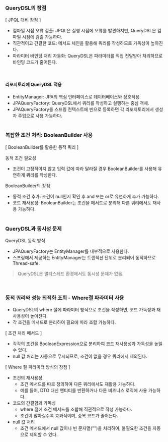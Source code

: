 ### QueryDSL의 장점
[ JPQL 대비 장점 ]
- 컴파일 시점 오류 검출: JPQL은 실행 시점에 오류를 발견하지만, QueryDSL은 컴파일 시점에 검출 가능하다. 
- 직관적이고 간결한 코드: 메서드 체인을 활용해 쿼리를 작성하므로 가독성이 높아진다.
- 파라미터 바인딩 처리 자동화: QueryDSL은 파라미터를 직접 전달받아 처리하므로 바인딩 코드가 줄어든다. <br/>
<br/>

#### 리포지토리에 QueryDSL 적용
- EntityManager: JPA의 핵심 인터페이스로 데이터베이스와 상호작용. 
- JPAQueryFactory: QueryDSL에서 쿼리를 작성하고 실행하는 중심 객체.
- JPAQueryFactory를 스프링 컨텍스트에 빈으로 등록하면 각 리포지토리에서 생성자 주입으로 사용 가능하다. <br/>
  <br/>

### 복잡한 조건 처리: BooleanBuilder 사용
[ BooleanBuilder를 활용한 동적 쿼리 ]

동적 조건 필요성
- 조건이 고정적이지 않고 입력 값에 따라 달라질 경우 BooleanBuilder를 사용해 유연하게 쿼리를 작성한다.

BooleanBuilder의 장점
- 동적 조건 추가: 조건이 null인지 확인 후 and 또는 or로 유연하게 추가 가능하다.
- 코드 재사용성: BooleanBuilder는 조건을 메서드로 분리해 다른 쿼리에서도 재사용 가능하다. <br/>
  <br/>

### QueryDSL과 동시성 문제
QueryDSL 동작 방식
- JPAQueryFactory는 EntityManager를 내부적으로 사용한다.
- 스프링에서 제공하는 EntityManager는 트랜잭션 단위로 분리되어 동작하므로 Thread-safe.
> QueryDSL은 멀티스레드 환경에서도 동시성 문제가 없음.<br/>

<br/>

### 동적 쿼리와 성능 최적화 조회 - Where절 파라미터 사용
- QueryDSL의 where 절에 파라미터 방식으로 조건을 작성하면, 코드 가독성과 재사용성이 높아진다.
- 각 조건을 메서드로 분리하여 필요에 따라 조합 가능하다.

[ 조건 처리 메서드 ]
- 각각의 조건을 BooleanExpression으로 분리하여 코드 재사용성과 가독성을 높일 수 있다.
- null 값 처리는 자동으로 무시되므로, 조건이 없을 경우 쿼리에서 제외된다.

[ Where 절 파라미터 방식의 장점 ]
- 조건의 재사용성 
  - 조건 메서드를 따로 정의하여 다른 쿼리에서도 재활용 가능하다.
  - 예를 들어, DTO 대신 엔티티를 반환하거나 다른 비즈니스 로직에 사용 가능하다.
- 코드의 간결함과 가독성 
  - where 절에 조건 메서드를 조합해 직관적으로 작성 가능하다. 
  - 조건이 많아질수록 효과적이며, 중복 코드가 줄어든다.
- null 값 처리 
  - 조건 메서드에서 null 값이나 빈 문자열("")을 처리하여, 불필요한 조건을 자동으로 제외할 수 있다.